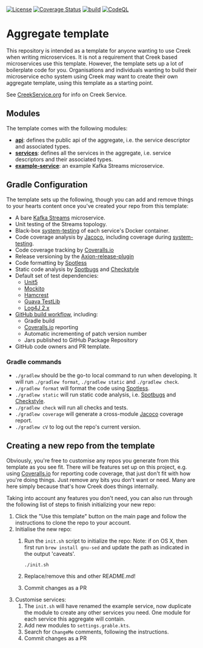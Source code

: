 [![License](https://img.shields.io/badge/License-Apache%202.0-blue.svg)](https://opensource.org/licenses/Apache-2.0)
[![Coverage Status](https://coveralls.io/repos/github/creek-service/aggregate-template/badge.svg?branch=main)](https://coveralls.io/github/creek-service/aggregate-template?branch=main)
[![build](https://github.com/creek-service/aggregate-template/actions/workflows/build.yml/badge.svg)](https://github.com/creek-service/aggregate-template/actions/workflows/build.yml)
[![CodeQL](https://github.com/creek-service/aggregate-template/actions/workflows/codeql.yml/badge.svg)](https://github.com/creek-service/aggregate-template/actions/workflows/codeql.yml)

# Aggregate template

This repository is intended as a template for anyone wanting to use Creek when writing microservices.
It is not a requirement that Creek based microservices use this template. 
However, the template sets up a lot of boilerplate code for you. 
Organisations and individuals wanting to build their microservice echo system using Creek may want to
create their own aggregate template, using this template as a starting point.

See [CreekService.org](https://www.creekservice.org) for info on Creek Service.

## Modules

The template comes with the following modules:

* **[api](api)**: defines the public api of the aggregate, i.e. the service descriptor and associated types.
* **[services](services)**: defines all the services in the aggregate, i.e. service descriptors and their associated types.
* **[example-service](example-service)**: an example Kafka Streams microservice.

## Gradle Configuration

The template sets up the following, though you can add and remove things to your hearts content once you've created
your repo from this template:

  * A bare [Kafka Streams][kafkaSteams] microservice.
  * Unit testing of the Streams topology.
  * Black-box [system-testing][systemTest] of each service's Docker container.
  * Code coverage analysis by [Jacoco][5], including coverage during [system-testing][systemTest].
  * Code coverage tracking by [Coveralls.io][6]
  * Release versioning by the [Axion-release-plugin][4]
  * Code formatting by [Spotless][1]
  * Static code analysis by [Spotbugs][2] and [Checkstyle][3]
  * Default set of test dependencies:
    * [Unit5][7]
    * [Mockito][8]
    * [Hamcrest][9]
    * [Guava TestLib][10]
    * [Log4J 2.x][11]
  * [GitHub build workflow][12], including:
    * Gradle build
    * [Coveralls.io][6] reporting
    * Automatic incrementing of patch version number
    * Jars published to GitHub Package Repository
  * GitHub code owners and PR template.

### Gradle commands

* `./gradlew` should be the go-to local command to run when developing.
              It will run `./gradlew format`, `./gradlew static` and `./gradlew check`.
* `./gradlew format` will format the code using [Spotless][1].
* `./gradlew static` will run static code analysis, i.e. [Spotbugs][2] and [Checkstyle][3].
* `./gradlew check` will run all checks and tests.
* `./gradlew coverage` will generate a cross-module [Jacoco][5] coverage report.
* `./gradlew cV` to log out the repo's current version.

## Creating a new repo from the template

Obviously, you're free to customise any repos you generate from this template as you see fit.
There will be features set up on this project, e.g. using [Coveralls.io][6] for reporting code coverage,
that just don't fit with how you're doing things. Just remove any bits you don't want or need.
Many are here simply because that's how Creek does things internally. 

Taking into account any features you don't need, you can also run through the following list of steps to
finish initializing your new repo:

1. Click the "Use this template" button on the main page and follow the instructions to clone the repo to your account.
2. Initialise the new repo:
   1. Run the `init.sh` script to initialize the repo:
        Note: if on OS X, then first run `brew install gnu-sed` and update the path as indicated in the output 'caveats'.
        
        ```shell
        ./init.sh
        ``` 
   2. Replace/remove this and other README.md!
   3. Commit changes as a PR
3. Customise services:
   1. The `init.sh` will have renamed the example service, 
      now duplicate the module to create any other services you need.
      One module for each service this aggregate will contain.
   2. Add new modules to `settings.grable.kts`. 
   3. Search for `ChangeMe` comments, following the instructions.
   4. Commit changes as a PR

[1]: https://github.com/diffplug/spotless
[2]: https://spotbugs.github.io/
[3]: https://checkstyle.sourceforge.io/
[4]: https://github.com/allegro/axion-release-plugin
[5]: https://www.jacoco.org/jacoco/trunk/doc/
[6]: https://coveralls.io/
[7]: https://junit.org/junit5/docs/current/user-guide/
[8]: https://site.mockito.org/
[9]: http://hamcrest.org/JavaHamcrest/index
[10]: https://github.com/google/guava/tree/master/guava-testlib
[11]: https://logging.apache.org/log4j/2.x/
[12]: .github/workflows/build.yml
[systemTest]: https://github.com/creek-service/creek-system-test
[kafkaSteams]: https://kafka.apache.org/documentation/streams/
